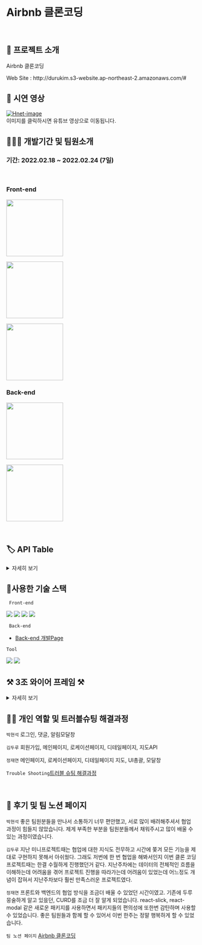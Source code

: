 # Airbnb 클론코딩

</br>

## 🤷 프로젝트 소개

 <p> Airbnb 클론코딩 </p>
Web Site : http://durukim.s3-website.ap-northeast-2.amazonaws.com/#
</br>

## 🎥 시연 영상

[![Hnet-image](C:\Users\seokb\Desktop\에어비앤비동영상2.gif)](https://www.youtube.com/watch?v=FKEtQQn_JbE)<br>
이미지를 클릭하시면 유튜브 영상으로 이동됩니다.

## 🧑🏼‍💻 개발기간 및 팀원소개

### 기간: 2022.02.18 ~ 2022.02.24 (7일)

</br>

### Front-end

   <p><a href="https://github.com/ssseok" target="_blank"><img width="150"  src="https://img.shields.io/static/v1?label=React&message=박현석&color=61dafb&style=for-the-badge&>"/></a></p>
   <p><a href="https://github.com/durukim" target="_blank"><img width="150"  src="https://img.shields.io/static/v1?label=React&message=김두루&color=61dafb&style=for-the-badge&>"/></a></p>
    <p><a href="https://github.com/zeze88" target="_blank"><img width="150"  src="https://img.shields.io/static/v1?label=React&message=정재연&color=61dafb&style=for-the-badge&>"/></a></p>
   
  
### Back-end
<p><a href="https://github.com/hyunjikeem" target="_blank"><img width="150"  src="https://img.shields.io/static/v1?label=Node.js&message=김현지&color=08CE5D&style=for-the-badge&>"/></a></p>
   <p><a href="https://github.com/Tacocat3" target="_blank"><img width="150"  src="https://img.shields.io/static/v1?label=Node.js&message=용주성&color=08CE5D&style=for-the-badge&>"/></a></p>

</br>

## 🏷 API Table

<details>
 <summary>자세히 보기</summary>
https://www.notion.so/4878cf7d1654460496d760f6c0987f4e?v=5400aefc1bc746b189549e162fc4af0a
 </details>

## 🔨사용한 기술 스택

<code> Front-end </code>

<img src="https://img.shields.io/badge/css-1572B6?style=for-the-badge&logo=css3&logoColor=white"> 
<img src="https://img.shields.io/badge/javascript-F7DF1E?style=for-the-badge&logo=javascript&logoColor=black"> 
<img src="https://img.shields.io/badge/react-61DAFB?style=for-the-badge&logo=react&logoColor=black"> 
<img src="https://img.shields.io/badge/Axios-181717?style=for-the-badge&logo=github&logoColor=white">

<code> Back-end </code>

- [Back-end 개발Page](https://github.com/hyunjikeem/clone_coding)

<code>Tool</code>

<img src="https://img.shields.io/badge/github-181717?style=for-the-badge&logo=github&logoColor=white">
<img src="https://img.shields.io/badge/git-F05032?style=for-the-badge&logo=git&logoColor=white">

## ⚒️ 3조 와이어 프레임 ⚒️

<details>
 <summary>자세히 보기</summary>
https://www.notion.so/99-3-81b039bf7fcb4ccfb9d1f13c073757f4
 </details>

## ✌🏻 개인 역할 및 트러블슈팅 해결과정

<code>박현석</code> 로그인, 댓글, 알림모달창

<code>김두루</code> 회원가입, 메인페이지, 로케이션페이지, 디테일페이지, 지도API

<code>정재연</code> 메인페이지, 로케이션페이지, 디테일페이지 지도, UI총괄, 모달창

<code>Trouble Shooting</code>[트러블 슈팅 해결과정](https://www.notion.so/201f7b41520f4b05959d3e45c519398e)

</br>

## 📝 후기 및 팀 노션 페이지

<code>박현석</code> 좋은 팀원분들을 만나서 소통하기 너무 편안했고, 서로 많이 배려해주셔서 협업 과정이 힘들지 않았습니다. 제게 부족한 부분을 팀원분들께서 채워주시고 많이 배울 수 있는 과정이였습니다.

<code>김두루</code> 지난 미니프로젝트때는 협업에 대한 지식도 전무하고 시간에 쫒겨 모든 기능을 제대로 구현하지 못해서 아쉬웠다. 그래도 저번에 한 번 협업을 해봐서인지 이번 클론 코딩 프로젝트때는 한결 수월하게 진행했던거 같다. 지난주차에는 데이터의 전체적인 흐름을 이해하는데 어려움을 겪어 프로젝트 진행을 따라가는데 어려움이 있었는데 어느정도 개념이 잡혀서 지난주차보다 훨씬 만족스러운 프로젝트였다.

<code>정재연</code> 프론트와 백엔드의 협업 방식을 조금더 배울 수 있었던 시간이였고. 기존에 두루뭉술하게 알고 있읐던, CURD를 조금 더 잘 알게 되었습니다.
react-slick, react-modal 같은 새로운 패키지를 사용하면서 패키지들의 편의성에 또한번 감탄하며 사용할 수 있었습니다.
좋은 팀원들과 함께 할 수 있어서 이번 한주는 정말 행복하게 할 수 있었습니다.

<code>팀 노션 페이지</code> [Airbnb 클론코딩](https://www.notion.so/99-3-81b039bf7fcb4ccfb9d1f13c073757f4)
